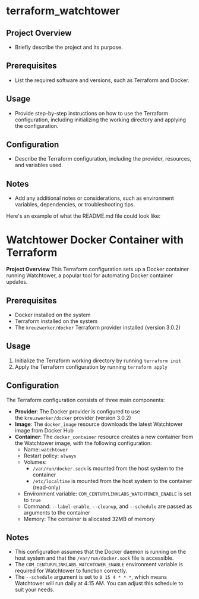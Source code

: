 # terraform_watchtower

## **Project Overview**

- Briefly describe the project and its purpose.

## **Prerequisites**

- List the required software and versions, such as Terraform and Docker.

## **Usage**

- Provide step-by-step instructions on how to use the Terraform configuration, including initializing the working directory and applying the configuration.

## **Configuration**

- Describe the Terraform configuration, including the provider, resources, and variables used.

## **Notes**

- Add any additional notes or considerations, such as environment variables, dependencies, or troubleshooting tips.

Here's an example of what the README.md file could look like:

# **Watchtower Docker Container with Terraform**

**Project Overview** This Terraform configuration sets up a Docker container running Watchtower, a popular tool for automating Docker container updates.

## **Prerequisites**

- Docker installed on the system
- Terraform installed on the system
- The `kreuzwerker/docker` Terraform provider installed (version 3.0.2)

## **Usage**

1. Initialize the Terraform working directory by running `terraform init`
2. Apply the Terraform configuration by running `terraform apply`

## **Configuration**

The Terraform configuration consists of three main components:

- **Provider**: The Docker provider is configured to use the `kreuzwerker/docker` provider (version 3.0.2)
- **Image**: The `docker_image` resource downloads the latest Watchtower image from Docker Hub
- **Container**: The `docker_container` resource creates a new container from the Watchtower image, with the following configuration:
    - Name: `watchtower`
    - Restart policy: `always`
    - Volumes:
        - `/var/run/docker.sock` is mounted from the host system to the container
        - `/etc/localtime` is mounted from the host system to the container (read-only)
    - Environment variable: `COM_CENTURYLINKLABS_WATCHTOWER_ENABLE` is set to `true`
    - Command: `--label-enable`, `--cleanup`, and `--schedule` are passed as arguments to the container
    - Memory: The container is allocated 32MB of memory

## **Notes**

- This configuration assumes that the Docker daemon is running on the host system and that the `/var/run/docker.sock` file is accessible.
- The `COM_CENTURYLINKLABS_WATCHTOWER_ENABLE` environment variable is required for Watchtower to function correctly.
- The `--schedule` argument is set to `0 15 4 * * *`, which means Watchtower will run daily at 4:15 AM. You can adjust this schedule to suit your needs.
